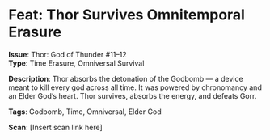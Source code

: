 # Feat: Thor Survives Omnitemporal Erasure

**Issue**: Thor: God of Thunder #11–12  
**Type**: Time Erasure, Omniversal Survival

**Description**:
Thor absorbs the detonation of the Godbomb — a device meant to kill every god across all time. It was powered by chronomancy and an Elder God’s heart. Thor survives, absorbs the energy, and defeats Gorr.

**Tags**: Godbomb, Time, Omniversal, Elder God

**Scan**: [Insert scan link here]

